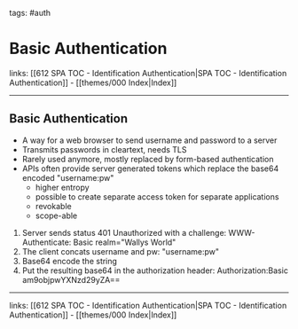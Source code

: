 tags: #auth 

# Basic Authentication

links: [[612 SPA TOC - Identification Authentication|SPA TOC - Identification Authentication]] - [[themes/000 Index|Index]]

---

## Basic Authentication

- A way for a web browser to send username and password to a server
- Transmits passwords in cleartext, needs TLS
- Rarely used anymore, mostly replaced by form-based authentication
- APIs often provide server generated tokens which replace the base64 encoded "username:pw"
	- higher entropy
	- possible to create separate access token for separate applications
	- revokable
	- scope-able

1. Server sends status 401 Unauthorized with a challenge: WWW-Authenticate: Basic realm="Wallys World"
2. The client concats username and pw: "username:pw"
3. Base64 encode the string
4. Put the resulting base64 in the authorization header: Authorization:Basic am9objpwYXNzd29yZA==

---
links: [[612 SPA TOC - Identification Authentication|SPA TOC - Identification Authentication]] - [[themes/000 Index|Index]]
